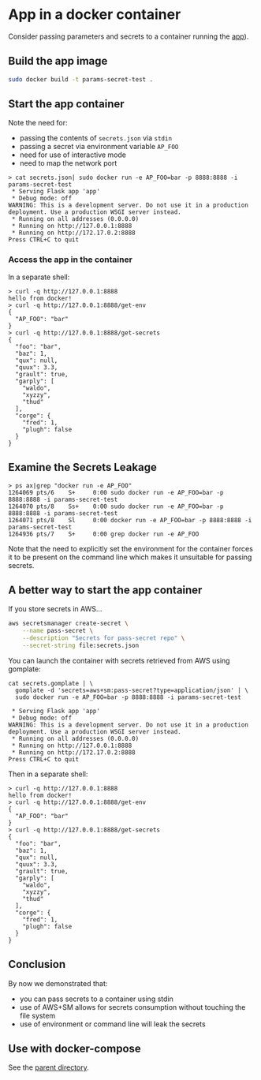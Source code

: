 # App in a docker container

Consider passing parameters and secrets to a container running the
[app](README.md)).

## Build the app image

```sh
sudo docker build -t params-secret-test .
```

## Start the app container

Note the need for:

* passing the contents of `secrets.json` via `stdin`
* passing a secret via environment variable `AP_FOO`
* need for use of interactive mode
* need to map the network port

```
> cat secrets.json| sudo docker run -e AP_FOO=bar -p 8888:8888 -i params-secret-test
 * Serving Flask app 'app'
 * Debug mode: off
WARNING: This is a development server. Do not use it in a production deployment. Use a production WSGI server instead.
 * Running on all addresses (0.0.0.0)
 * Running on http://127.0.0.1:8888
 * Running on http://172.17.0.2:8888
Press CTRL+C to quit
```

### Access the app in the container

In a separate shell:
```
> curl -q http://127.0.0.1:8888
hello from docker!
> curl -q http://127.0.0.1:8888/get-env
{
  "AP_FOO": "bar"
}
> curl -q http://127.0.0.1:8888/get-secrets
{
  "foo": "bar",
  "baz": 1,
  "qux": null,
  "quux": 3.3,
  "grault": true,
  "garply": [
    "waldo",
    "xyzzy",
    "thud"
  ],
  "corge": {
    "fred": 1,
    "plugh": false
  }
}
```

## Examine the Secrets Leakage

```
> ps ax|grep "docker run -e AP_FOO"
1264069 pts/6    S+     0:00 sudo docker run -e AP_FOO=bar -p 8888:8888 -i params-secret-test
1264070 pts/8    Ss+    0:00 sudo docker run -e AP_FOO=bar -p 8888:8888 -i params-secret-test
1264071 pts/8    Sl     0:00 docker run -e AP_FOO=bar -p 8888:8888 -i params-secret-test
1264936 pts/7    S+     0:00 grep docker run -e AP_FOO
```

Note that the need to explicitly set the environment for the container forces
it to be present on the command line which makes it unsuitable for passing
secrets.

## A better way to start the app container

If you store secrets in AWS...

```sh
aws secretsmanager create-secret \
    --name pass-secret \
    --description "Secrets for pass-secret repo" \
    --secret-string file:secrets.json
```

You can launch the container with secrets retrieved from AWS using gomplate:

```
cat secrets.gomplate | \
  gomplate -d 'secrets=aws+sm:pass-secret?type=application/json' | \
  sudo docker run -e AP_FOO=bar -p 8888:8888 -i params-secret-test

 * Serving Flask app 'app'
 * Debug mode: off
WARNING: This is a development server. Do not use it in a production deployment. Use a production WSGI server instead.
 * Running on all addresses (0.0.0.0)
 * Running on http://127.0.0.1:8888
 * Running on http://172.17.0.2:8888
Press CTRL+C to quit
```

Then in a separate shell:
```
> curl -q http://127.0.0.1:8888
hello from docker!
> curl -q http://127.0.0.1:8888/get-env
{
  "AP_FOO": "bar"
}
> curl -q http://127.0.0.1:8888/get-secrets
{
  "foo": "bar",
  "baz": 1,
  "qux": null,
  "quux": 3.3,
  "grault": true,
  "garply": [
    "waldo",
    "xyzzy",
    "thud"
  ],
  "corge": {
    "fred": 1,
    "plugh": false
  }
}
```
## Conclusion

By now we demonstrated that:

* you can pass secrets to a container using stdin
* use of AWS+SM allows for secrets consumption without touching the file system
* use of environment or command line will leak the secrets

## Use with docker-compose

See the [parent directory](../).
